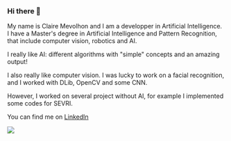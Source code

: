 ### Hi there 👋



My name is Claire Mevolhon and I am a developper in Artificial Intelligence.  
I have a Master's degree in Artificial Intelligence and Pattern Recognition, that include computer vision, robotics and AI.  

I really like AI: different algorithms with "simple" concepts and an amazing output!  

I also really like computer vision. I was lucky to work on a facial recognition, and I worked with DLib, OpenCV and some CNN.


However, I worked on several project without AI, for example I implemented some codes for SEVRI.  

You can find me on [LinkedIn](https://www.linkedin.com/in/claire-mevolhon/?locale=en_US)



<img align="center" src="https://github-readme-stats.vercel.app/api/?username=canneltigrou" />




